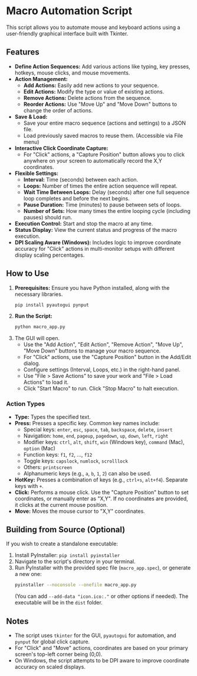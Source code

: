 # Macro Automation Script

This script allows you to automate mouse and keyboard actions using a user-friendly graphical interface built with Tkinter.

## Features

*   **Define Action Sequences:** Add various actions like typing, key presses, hotkeys, mouse clicks, and mouse movements.
*   **Action Management:**
    *   **Add Actions:** Easily add new actions to your sequence.
    *   **Edit Actions:** Modify the type or value of existing actions.
    *   **Remove Actions:** Delete actions from the sequence.
    *   **Reorder Actions:** Use "Move Up" and "Move Down" buttons to change the order of actions.
*   **Save & Load:**
    *   Save your entire macro sequence (actions and settings) to a JSON file.
    *   Load previously saved macros to reuse them. (Accessible via File menu)
*   **Interactive Click Coordinate Capture:**
    *   For "Click" actions, a "Capture Position" button allows you to click anywhere on your screen to automatically record the X,Y coordinates.
*   **Flexible Settings:**
    *   **Interval:** Time (seconds) between each action.
    *   **Loops:** Number of times the entire action sequence will repeat.
    *   **Wait Time Between Loops:** Delay (seconds) after one full sequence loop completes and before the next begins.
    *   **Pause Duration:** Time (minutes) to pause between sets of loops.
    *   **Number of Sets:** How many times the entire looping cycle (including pauses) should run.
*   **Execution Control:** Start and stop the macro at any time.
*   **Status Display:** View the current status and progress of the macro execution.
*   **DPI Scaling Aware (Windows):** Includes logic to improve coordinate accuracy for "Click" actions in multi-monitor setups with different display scaling percentages.

## How to Use

1.  **Prerequisites:** Ensure you have Python installed, along with the necessary libraries.
    ```bash
    pip install pyautogui pynput
    ```
2.  **Run the Script:**
    ```bash
    python macro_app.py
    ```
3.  The GUI will open.
    *   Use the "Add Action", "Edit Action", "Remove Action", "Move Up", "Move Down" buttons to manage your macro sequence.
    *   For "Click" actions, use the "Capture Position" button in the Add/Edit dialog.
    *   Configure settings (Interval, Loops, etc.) in the right-hand panel.
    *   Use "File > Save Actions" to save your work and "File > Load Actions" to load it.
    *   Click "Start Macro" to run. Click "Stop Macro" to halt execution.

### Action Types

*   **Type:** Types the specified text.
*   **Press:** Presses a specific key. Common key names include:
    *   Special keys: `enter`, `esc`, `space`, `tab`, `backspace`, `delete`, `insert`
    *   Navigation: `home`, `end`, `pageup`, `pagedown`, `up`, `down`, `left`, `right`
    *   Modifier keys: `ctrl`, `alt`, `shift`, `win` (Windows key), `command` (Mac), `option` (Mac)
    *   Function keys: `f1`, `f2`, ..., `f12`
    *   Toggle keys: `capslock`, `numlock`, `scrolllock`
    *   Others: `printscreen`
    *   Alphanumeric keys (e.g., `a`, `b`, `1`, `2`) can also be used.
*   **HotKey:** Presses a combination of keys (e.g., `ctrl+s`, `alt+f4`). Separate keys with `+`.
*   **Click:** Performs a mouse click. Use the "Capture Position" button to set coordinates, or manually enter as "X,Y". If no coordinates are provided, it clicks at the current mouse position.
*   **Move:** Moves the mouse cursor to "X,Y" coordinates.

## Building from Source (Optional)

If you wish to create a standalone executable:
1.  Install PyInstaller: `pip install pyinstaller`
2.  Navigate to the script's directory in your terminal.
3.  Run PyInstaller with the provided spec file (`macro_app.spec`), or generate a new one:
    ```bash
    pyinstaller --noconsole --onefile macro_app.py
    ```
    (You can add `--add-data "icon.ico:."` or other options if needed). The executable will be in the `dist` folder.

## Notes

*   The script uses `tkinter` for the GUI, `pyautogui` for automation, and `pynput` for global click capture.
*   For "Click" and "Move" actions, coordinates are based on your primary screen's top-left corner being (0,0).
*   On Windows, the script attempts to be DPI aware to improve coordinate accuracy on scaled displays.
